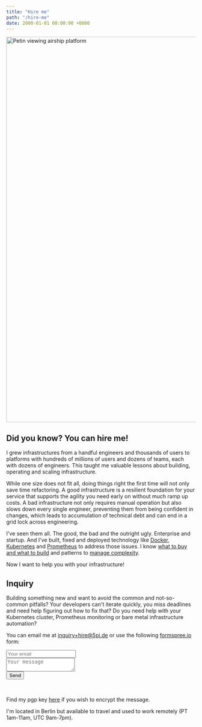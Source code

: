 ```yaml
---
title: "Hire me"
path: "/hire-me"
date: 2000-01-01 00:00:00 +0000
---
```

<a title="See page for author [Public domain], via Wikimedia Commons" href="https://commons.wikimedia.org/wiki/File%3APetin_viewing_airship_platform.jpg"><img width="1024" alt="Petin viewing airship platform" src="https://upload.wikimedia.org/wikipedia/commons/thumb/e/eb/Petin_viewing_airship_platform.jpg/1024px-Petin_viewing_airship_platform.jpg"/></a>
## Did you know? You can hire me!

I grew infrastructures from a handful engineers and thousands of users to platforms with hundreds of millions of users and dozens of teams, each with dozens of engineers. This taught me valuable lessons about building, operating and scaling infrastructure.

While one size does not fit all, doing things right the first time will not only save time refactoring. A good infrastructure is a resilient foundation for your service that supports the agility you need early on without much ramp up costs. A bad infrastructure not only requires manual operation but also slows down every single engineer, preventing them from being confident in changes, which leads to accumulation of technical debt and can end in a grid lock across engineering.

I've seen them all. The good, the bad and the outright ugly. Enterprise and startup. And I've built, fixed and deployed technology like [Docker](/tag/docker/), [Kubernetes](/2016/11/20/15-producation-grade-kubernetes-cluster/) and [Prometheus](/2015/01/26/monitor-docker-containers-with-prometheus/) to address those issues. I know [what to buy and what to build](/2015/04/22/scope-and-ownership-in-tech-companies/) and patterns to [manage complexity](http://5pi.de/2015/08/31/dont-manage-config-unless-you-have-to/).

Now I want to help you with your infrastructure!

## Inquiry
Building something new and want to avoid the common and not-so-common pitfalls?
Your developers can't iterate quickly, you miss deadlines and need help figuring out how to fix that?
Do you need help with your Kubernetes cluster, Prometheus monitoring or bare metal infrastructure automation?

You can email me at [inquiry+hire@5pi.de](mailto:inquiry+hire@5pi.de?subject=Inquiry%3A) or use the following [formspree.io](https://formspree.io) form:

<form method="POST" action="https://formspree.io/inquiry+hire@5pi.de">
  <input name="email" placeholder="Your email" type="email"><br />
  <textarea name="message" placeholder="Your message"></textarea><br />
  <button type="submit">Send</button>
</form><br />

Find my pgp key [here](https://keybase.io/fish/pgp_keys.asc) if you wish to encrypt the message.

I'm located in Berlin but available to travel and used to work remotely (PT 1am-11am, UTC 9am-7pm).
